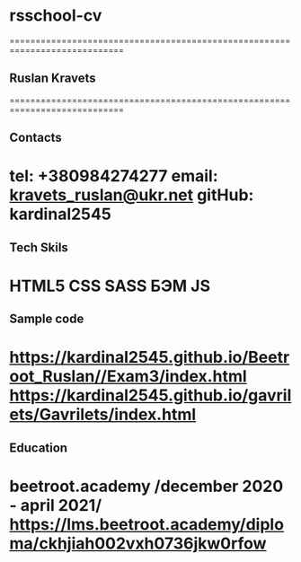 # rsschool-cv
============================================================================
 
## Ruslan Kravets
============================================================================
## Contacts
tel: +380984274277
email: kravets_ruslan@ukr.net
gitHub: kardinal2545
============================================================================

## Tech Skils
HTML5
CSS
SASS
БЭМ
JS
============================================================================

## Sample code
https://kardinal2545.github.io/Beetroot_Ruslan//Exam3/index.html
https://kardinal2545.github.io/gavrilets/Gavrilets/index.html
============================================================================

## Education
beetroot.academy
/december 2020 - april 2021/
https://lms.beetroot.academy/diploma/ckhjiah002vxh0736jkw0rfow
=============================================================================